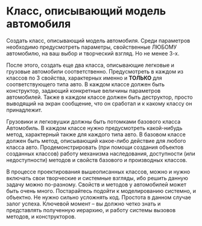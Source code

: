 # Класс, описывающий модель автомобиля

Создать класс, описывающий модель автомобиля. Среди параметров необходимо предусмотреть параметры, свойственные ЛЮБОМУ автомобилю, на ваш выбор и творческий взгляд. Но не менее 3-х.

После этого, создать еще два класса, описывающие легковые и грузовые автомобили соответственно. Предусмотреть в каждом из классов по 3 свойства, характерных именно и **ТОЛЬКО** для соответствующего типа авто. В каждом классе должен быть конструктор, задающий конкретные величины параметров автомобилей. Также в каждом классе должен быть деструктор, просто выводящий на экран сообщение, что он сработал и к какому классу он принадлежит.

Грузовики и легковушки должны быть потомками базового класса Автомобиль. В каждом классе нужно предусмотреть какой-нибудь метод, характерный также для каждого типа авто. В базовом классе должен быть метод, описывающий какое-либо действие для любого класса авто. Продемонстрировать (при помощи создания объектов созданных классов) работу механизма наследования, доступности (или недоступности) методов и свойств базового и производных классов. 

В процессе проектирования вышеописанных классов, можно и нужно включать свои творческие и системные взгляды, ибо решить данную задачу можно по-разному. Свойств и методов у автомобилей может быть очень много. Постарайтесь подойти к моделированию системно, и объектно. Не нужно сильно усложнять код. Простота в данном случае залог успеха. Ключевой момент – вы должно четко знать и представлять полученную иерархию, и работу системы вызовов методов, и конструкторов.